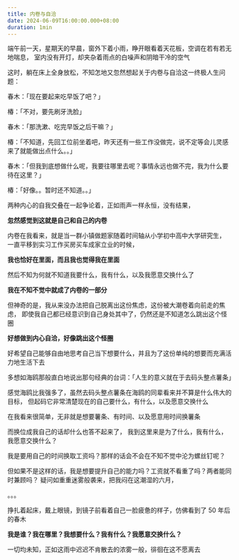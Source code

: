 ```yaml
---
title: 内卷与自洽
date: 2024-06-09T16:00:00.000+08:00
duration: 1min
---
```


端午前一天，星期天的早晨，窗外下着小雨，睁开眼看着天花板，空调在若有若无地喘息，
室内没有开灯，却夹杂着雨点的白噪声和阴暗干冷的空气

这时，躺在床上全身放松，不知怎地又忽然想起关于内卷与自洽这一终极人生问题：

春木：「现在要起来吃早饭了吧？」

椿：「不对，要先刷牙洗脸」

春木：「那洗漱、吃完早饭之后干嘛？」

椿：「不知道，先回工位前坐着吧，昨天还有一些工作没做完，说不定等会儿灵感来了就能做出点什么。。」

春木：「但我到底想做什么呢，我要往哪里去呢？事情永远也做不完，我为什么要待在这里？」

椿：「好像。。暂时还不知道。。」

两种内心的自我交叠在一起争论着，正如雨声一样永恒，没有结果，

**忽然感觉到这就是自己和自己的内卷**

内卷在我看来，就是当一群小镇做题家随着时间轴从小学初中高中大学研究生，
一直平移到实习工作买房买车成家立业的时候，

**我也恰好在里面，而且我也觉得我在里面**

然后不知为何就不知道我要什么，我有什么，以及我愿意交换什么了

**我在不知不觉中就成了内卷的一部分**

但神奇的是，我从来没办法把自己脱离出这份焦虑，这份被大潮卷着向前走的焦虑，
即使我自己都已经意识到自己身处其中了，仍然还是不知道怎么跳出这个怪圈

**好想做到内心自洽，好像跳出这个怪圈**

好希望自己能够自由地思考自己当下想要什么，并且为了这份单纯的想要而充满活力地生活下去

多想如海鸥那般直白地说出那句经典的台词：「人生的意义就在于去码头整点薯条」

感觉海鸥比我强多了，虽然去码头整点薯条在海鸥的同辈看来并不算是什么伟大的目标，
但起码它非常清楚现在的自己要什么，有什么，以及愿意交换什么

在我看来很简单，无非就是想要薯条、有时间、以及愿意用时间换薯条

而换位成我自己的话却什么也答不起来了，
我到这里来是为了什么，我有什么，我愿意交换什么？

我是要用自己的时间换取工资吗？那样的话会不会在不知不觉中沦为螺丝钉呢？

但如果不是这样的话，我是想要提升自己的能力吗？工资就不看重了吗？两者能同时兼顾吗？
疑问如重重迷雾般袭来，把我闷在这潮湿的六月，

。。。

挣扎着起床，戴上眼镜，到镜子前看着自己一脸疲惫的样子，仿佛看到了 50 年后的春木

**我是谁？我在哪里？我想要什么？我有什么？我愿意交换什么？**

一切均未知，正如这雨中迟迟不肯散去的浓雾一般，徘徊在这不愿离去
